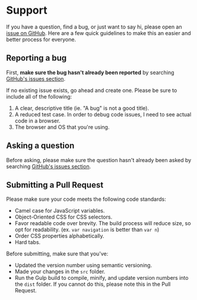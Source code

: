 # Support

If you have a question, find a bug, or just want to say hi, please open an [issue on GitHub](https://github.com/cferdinandi/kraken/issues). Here are a few quick guidelines to make this an easier and better process for everyone.

## Reporting a bug

First, **make sure the bug hasn't already been reported** by searching [GitHub's issues section](https://github.com/cferdinandi/kraken/issues).

If no existing issue exists, go ahead and create one. Please be sure to include all of the following:

1. A clear, descriptive title (ie. "A bug" is not a good title).
2. A reduced test case. In order to debug code issues, I need to see actual code in a browser.
3. The browser and OS that you're using.

## Asking a question

Before asking, please make sure the question hasn't already been asked by searching [GitHub's issues section](https://github.com/cferdinandi/kraken/issues).

## Submitting a Pull Request

Please make sure your code meets the following code standards:

- Camel case for JavaScript variables.
- Object-Oriented CSS for CSS selectors.
- Favor readable code over brevity. The build process will reduce size, so opt for readability. (ex. `var navigation` is better than `var n`)
- Order CSS properties alphabetically.
- Hard tabs.

Before submitting, make sure that you've:

- Updated the version number using semantic versioning.
- Made your changes in the `src` folder.
- Run the Gulp build to compile, minify, and update version numbers into the `dist` folder. If you cannot do this, please note this in the Pull Request.